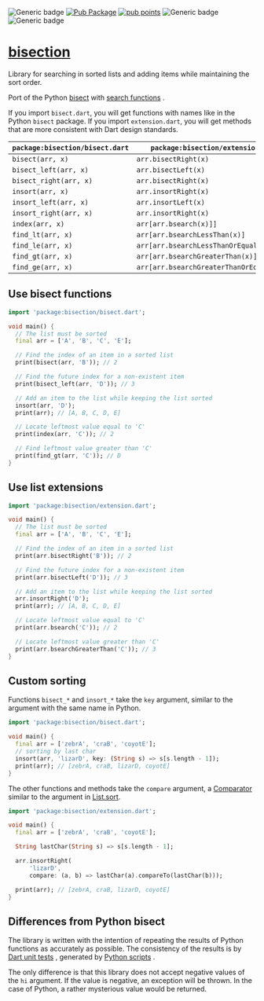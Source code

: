 ![Generic badge](https://img.shields.io/badge/status-it_works-ok.svg)
[![Pub Package](https://img.shields.io/pub/v/bisection.svg)](https://pub.dev/packages/bisection)
[![pub points](https://badges.bar/bisection/pub%20points)](https://pub.dev/packages/bisection/score)
![Generic badge](https://img.shields.io/badge/testing_on-Windows_|_Linux-blue.svg)
![Generic badge](https://img.shields.io/badge/testing_on-VM_|_Node_|_Chrome-blue.svg)

# [bisection](https://github.com/rtmigo/bisection_dart)

Library for searching in sorted lists and adding items while maintaining the
sort order.

Port of the Python [bisect](https://docs.python.org/3/library/bisect.html) with
[search functions](https://docs.python.org/3/library/bisect.html#searching-sorted-lists)
.

If you import `bisect.dart`, you will get functions with names like in the
Python `bisect` package. If you import `extension.dart`, you will get methods
that are more consistent with Dart design standards.

`package:bisection/bisect.dart`  | `package:bisection/extension.dart`
---------------------------------|--------------------------------------
`bisect(arr, x)`                 | `arr.bisectRight(x)`
`bisect_left(arr, x)`            | `arr.bisectLeft(x)`
`bisect_right(arr, x)`           | `arr.bisectRight(x)`
`insort(arr, x)`                 | `arr.insortRight(x)`
`insort_left(arr, x)`            | `arr.insortLeft(x)`
`insort_right(arr, x)`           | `arr.insortRight(x)`
`index(arr, x)`                  | `arr[arr.bsearch(x)]]`
`find_lt(arr, x)`                | `arr[arr.bsearchLessThan(x)]`
`find_le(arr, x)`                | `arr[arr.bsearchLessThanOrEqualTo(x)]`
`find_gt(arr, x)`                | `arr[arr.bsearchGreaterThan(x)]`
`find_ge(arr, x)`                | `arr[arr.bsearchGreaterThanOrEqualTo(x)]`

## Use bisect functions

```dart
import 'package:bisection/bisect.dart';

void main() {
  // The list must be sorted
  final arr = ['A', 'B', 'C', 'E'];

  // Find the index of an item in a sorted list
  print(bisect(arr, 'B')); // 2

  // Find the future index for a non-existent item
  print(bisect_left(arr, 'D')); // 3

  // Add an item to the list while keeping the list sorted
  insort(arr, 'D');
  print(arr); // [A, B, C, D, E]

  // Locate leftmost value equal to 'C'
  print(index(arr, 'C')); // 2

  // Find leftmost value greater than 'C'
  print(find_gt(arr, 'C')); // D
}
```

## Use list extensions

```dart
import 'package:bisection/extension.dart';

void main() {
  // The list must be sorted
  final arr = ['A', 'B', 'C', 'E'];

  // Find the index of an item in a sorted list
  print(arr.bisectRight('B')); // 2

  // Find the future index for a non-existent item
  print(arr.bisectLeft('D')); // 3

  // Add an item to the list while keeping the list sorted
  arr.insortRight('D');
  print(arr); // [A, B, C, D, E]

  // Locate leftmost value equal to 'C'
  print(arr.bsearch('C')); // 2

  // Locate leftmost value greater than 'C'
  print(arr.bsearchGreaterThan('C')); // 3
}
```

## Custom sorting

Functions `bisect_*` and `insort_*` take the `key` argument, similar to the
argument with the same name in Python.

```dart
import 'package:bisection/bisect.dart';

void main() {
  final arr = ['zebrA', 'craB', 'coyotE'];
  // sorting by last char  
  insort(arr, 'lizarD', key: (String s) => s[s.length - 1]);
  print(arr); // [zebrA, craB, lizarD, coyotE]
}
```

The other functions and methods take the `compare` argument,
a [Comparator](https://api.flutter.dev/flutter/dart-core/Comparator.html)
similar to the argument
in [List.sort](https://api.flutter.dev/flutter/dart-core/List/sort.html).

```dart
import 'package:bisection/extension.dart';

void main() {
  final arr = ['zebrA', 'craB', 'coyotE'];

  String lastChar(String s) => s[s.length - 1];

  arr.insortRight(
      'lizarD',
      compare: (a, b) => lastChar(a).compareTo(lastChar(b)));

  print(arr); // [zebrA, craB, lizarD, coyotE]
}
```

## Differences from Python bisect

The library is written with the intention of repeating the results of Python
functions as accurately as possible. The consistency of the results is
by [Dart unit tests](https://github.com/rtmigo/bisection_dart/tree/dev/test/generated)
, generated by
[Python scripts](https://github.com/rtmigo/bisection_dart/tree/dev/test/generators)
.

The only difference is that this library does not accept negative values of the
`hi` argument. If the value is negative, an exception will be thrown. In the
case of Python, a rather mysterious value would be returned.
